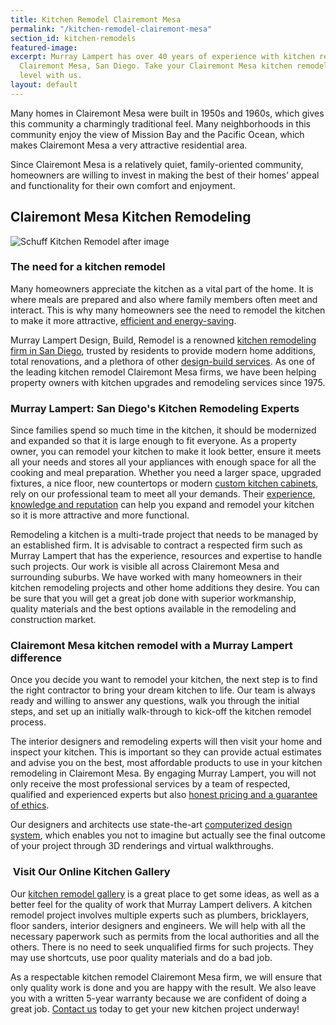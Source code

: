 ```yaml
---
title: Kitchen Remodel Clairemont Mesa
permalink: "/kitchen-remodel-clairemont-mesa"
section_id: kitchen-remodels
featured-image:
excerpt: Murray Lampert has over 40 years of experience with kitchen remodeling in
  Clairemont Mesa, San Diego. Take your Clairemont Mesa kitchen remodel to the next
  level with us.
layout: default
---
```


Many homes in Clairemont Mesa were built in 1950s and 1960s, which gives this community a charmingly traditional feel. Many neighborhoods in this community enjoy the view of Mission Bay and the Pacific Ocean, which makes Clairemont Mesa a very attractive residential area.

Since Clairemont Mesa is a relatively quiet, family-oriented community, homeowners are willing to invest in making the best of their homes’ appeal and functionality for their own comfort and enjoyment.

## Clairemont Mesa Kitchen Remodeling

![Schuff Kitchen Remodel after image](/uploads/schuff-kitchen-after.jpg "Clairemont Mesa Kitchen Remodel")

### The need for a kitchen remodel

Many homeowners appreciate the kitchen as a vital part of the home. It is where meals are prepared and also where family members often meet and interact. This is why many homeowners see the need to remodel the kitchen to make it more attractive, [efficient and energy-saving](/san-diego-green-home-construction).

Murray Lampert Design, Build, Remodel is a renowned [kitchen remodeling firm in San Diego](/san-diego-kitchen-remodeling-services), trusted by residents to provide modern home additions, total renovations, and a plethora of other [design-build services](/design-build-services-san-diego). As one of the leading kitchen remodel Clairemont Mesa firms, we have been helping property owners with kitchen upgrades and remodeling services since 1975.

### Murray Lampert: San Diego's Kitchen Remodeling Experts

Since families spend so much time in the kitchen, it should be modernized and expanded so that it is large enough to fit everyone. As a property owner, you can remodel your kitchen to make it look better, ensure it meets all your needs and stores all your appliances with enough space for all the cooking and meal preparation. Whether you need a larger space, upgraded fixtures, a nice floor, new countertops or modern <a href="http://murraylampert.com/san-diego-custom-cabinet-construction-services/">custom kitchen cabinets</a>, rely on our professional team to meet all your demands. Their <a href="https://www.youtube.com/watch?v=RGn8ISNG-AY&amp;feature=youtu.be">experience, knowledge and reputation</a> can help you expand and remodel your kitchen so it is more attractive and more functional.

Remodeling a kitchen is a multi-trade project that needs to be managed by an established firm. It is advisable to contract a respected firm such as Murray Lampert that has the experience, resources and expertise to handle such projects. Our work is visible all across Clairemont Mesa and surrounding suburbs. We have worked with many homeowners in their kitchen remodeling projects and other home additions they desire. You can be sure that you will get a great job done with superior workmanship, quality materials and the best options available in the remodeling and construction market.

### Clairemont Mesa kitchen remodel with a Murray Lampert difference

Once you decide you want to remodel your kitchen, the next step is to find the right contractor to bring your dream kitchen to life. Our team is always ready and willing to answer any questions, walk you through the initial steps, and set up an initially walk-through to kick-off the kitchen remodel process.

The interior designers and remodeling experts will then visit your home and inspect your kitchen. This is important so they can provide actual estimates and advise you on the best, most affordable products to use in your kitchen remodeling in Clairemont Mesa. By engaging Murray Lampert, you will not only receive the most professional services by a team of respected, qualified and experienced experts but also <a href="http://murraylampert.com/another-better-business-bureau-torch-award/">honest pricing and a guarantee of ethics</a>.

Our designers and architects use state-the-art <a href="http://murraylampert.com/3d-architectural-rendering-services/">computerized design system</a>, which enables you not to imagine but actually see the final outcome of your project through 3D renderings and virtual walkthroughs.

###  Visit Our Online Kitchen Gallery

Our [kitchen remodel gallery](/kitchen-remodel-gallery) is a great place to get some ideas, as well as a better feel for the quality of work that Murray Lampert delivers. A kitchen remodel project involves multiple experts such as plumbers, bricklayers, floor sanders, interior designers and engineers. We will help with all the necessary paperwork such as permits from the local authorities and all the others. There is no need to seek unqualified firms for such projects. They may use shortcuts, use poor quality materials and do a bad job.

As a respectable kitchen remodel Clairemont Mesa firm, we will ensure that only quality work is done and you are happy with the result. We also leave you with a written 5-year warranty because we are confident of doing a great job. [Contact us](#quick-contact) today to get your new kitchen project underway!
